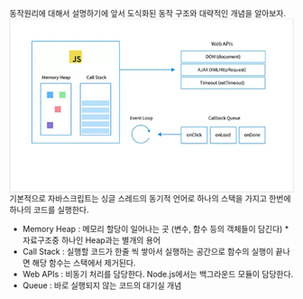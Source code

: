 동작원리에 대해서 설명하기에 앞서 도식화된 동작 구조와 대략적인 개념을 알아보자.
<img style="display: block;-webkit-user-select: none;margin: auto;background-color: hsl(0, 0%, 90%);transition: background-color 300ms;" src="https://raw.githubusercontent.com/sladhe01/lab/refs/heads/main/images/1_eFvdHDgxCM6C20Zt80I7Jg.webp">
기본적으로 자바스크립트는 싱글 스레드의 동기적 언어로 하나의 스택을 가지고 한번에 하나의 코드를 실행한다.
- Memory Heap : 메모리 할당이 일어나는 곳 (변수, 함수 등의 객체들이 담긴다)
  \* 자료구조중 하나인 Heap과는 별개의 용어
- Call Stack : 실행할 코드가 한줄 씩 쌓아서 실행하는 공간으로 함수의 실행이 끝나면 해당 함수는 스택에서 제거된다.
- Web APIs : 비동기 처리를 담당한다. Node.js에서는 백그라운드 모듈이 담당한다.
- Queue : 바로 실행되지 않는 코드의 대기실 개념